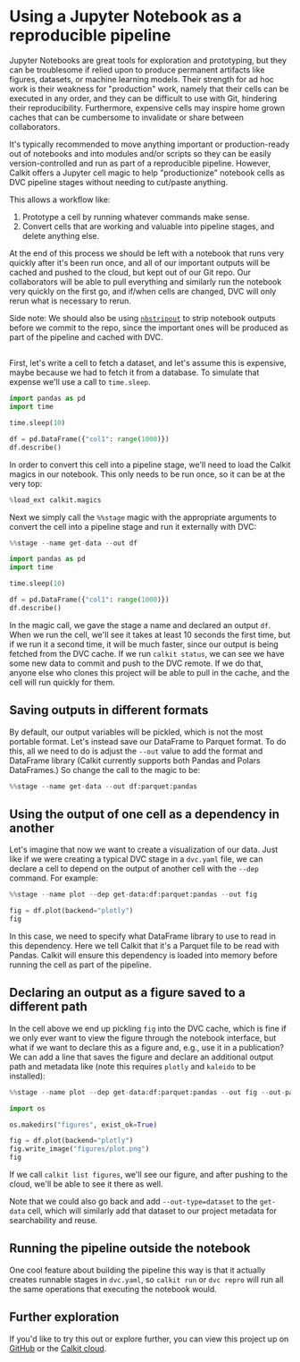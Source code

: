 # Using a Jupyter Notebook as a reproducible pipeline

Jupyter Notebooks are great tools for exploration and prototyping,
but they can be troublesome if relied upon to produce permanent
artifacts like figures, datasets, or machine learning models.
Their strength for ad hoc work is their weakness for "production" work,
namely that their cells can be executed in any order,
and they can be difficult to use with Git,
hindering their reproducibility.
Furthermore, expensive cells may inspire home grown caches that
can be cumbersome to invalidate or share between collaborators.

It's typically recommended to move anything important or production-ready
out of notebooks and into modules and/or scripts so they can be easily
version-controlled and run as part of a reproducible pipeline.
However, Calkit offers a Jupyter
cell magic
to help "productionize" notebook cells as DVC pipeline stages without
needing to cut/paste anything.

This allows a workflow like:

1. Prototype a cell by running whatever commands make sense.
2. Convert cells that are working and valuable into pipeline
   stages, and delete anything else.

At the end of this process we should be left with a notebook that runs
very quickly after it's been run once,
and all of our important outputs will be cached and pushed to the cloud,
but kept out of our Git repo.
Our collaborators will be able to pull everything and similarly
run the notebook very quickly on the first go,
and if/when cells are changed,
DVC will only rerun what is necessary to rerun.

Side note:
We should also be using [`nbstripout`](https://github.com/kynan/nbstripout)
to strip notebook outputs before we commit to the repo,
since the important ones will be produced as part of the pipeline
and cached with DVC.

##

First, let's write a cell to fetch a dataset,
and let's assume this is expensive,
maybe because we had to fetch it from a database.
To simulate that expense we'll use a call to `time.sleep`.

```python
import pandas as pd
import time

time.sleep(10)

df = pd.DataFrame({"col1": range(1000)})
df.describe()
```

In order to convert this cell into a pipeline stage,
we'll need to load the Calkit magics in our notebook.
This only needs to be run once, so it can be at the very top:

```python
%load_ext calkit.magics
```

Next we simply call the `%%stage` magic with the appropriate arguments to
convert the cell into a pipeline stage and run it externally with DVC:

```python
%%stage --name get-data --out df

import pandas as pd
import time

time.sleep(10)

df = pd.DataFrame({"col1": range(1000)})
df.describe()
```

In the magic call, we gave the stage a name and declared an output `df`.
When we run the cell, we'll see it takes at least 10 seconds the first time,
but if we run it a second time,
it will be much faster, since our output is being fetched from the DVC cache.
If we run `calkit status`, we can see we have some new data to commit and
push to the DVC remote.
If we do that, anyone else who clones this project will be able to
pull in the cache, and the cell will run quickly for them.

## Saving outputs in different formats

By default, our output variables will be pickled,
which is not the most portable format.
Let's instead save our DataFrame to Parquet format.
To do this, all we need to do is adjust the `--out` value to add the format
and DataFrame library
(Calkit currently supports both Pandas and Polars DataFrames.)
So change the call to the magic to be:

```python
%%stage --name get-data --out df:parquet:pandas
```

## Using the output of one cell as a dependency in another

Let's imagine that now we want to create a visualization of our data.
Just like if we were creating a typical DVC stage in a `dvc.yaml` file,
we can declare a cell to depend on the output of another cell with the
`--dep` command.
For example:

```python
%%stage --name plot --dep get-data:df:parquet:pandas --out fig

fig = df.plot(backend="plotly")
fig
```

In this case, we need to specify what DataFrame library to use to read in
this dependency.
Here we tell Calkit that it's a Parquet file to be read with Pandas.
Calkit will ensure this dependency is loaded into memory before running the
cell as part of the pipeline.

## Declaring an output as a figure saved to a different path

In the cell above we end up pickling `fig` into the DVC cache,
which is fine if we only ever want to view the figure through the notebook
interface,
but what if we want to declare this as a figure and, e.g.,
use it in a publication?
We can add a line that saves the figure and declare an additional output path
and metadata like (note this requires `plotly` and `kaleido` to be installed):

```python
%%stage --name plot --dep get-data:df:parquet:pandas --out fig --out-path figures/plot.png --out-type figure --out-title "A plot of the data" --out-desc "This is a plot of the data."

import os

os.makedirs("figures", exist_ok=True)

fig = df.plot(backend="plotly")
fig.write_image("figures/plot.png")
fig
```

If we call `calkit list figures`, we'll see our figure,
and after pushing to the cloud, we'll be able to see it there as well.

Note that we could also go back and add `--out-type=dataset` to the
`get-data` cell,
which will similarly add that dataset to our project metadata
for searchability and reuse.

## Running the pipeline outside the notebook

One cool feature about building the pipeline this way is that it actually
creates runnable stages in `dvc.yaml`,
so `calkit run` or `dvc repro` will run all the same operations that
executing the notebook would.

## Further exploration

If you'd like to try this out or explore further,
you can view this project up on
[GitHub](https://github.com/calkit/example-notebook-pipeline)
or the [Calkit cloud](https://calkit.io/calkit/example-notebook-pipeline).
